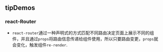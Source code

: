 ## tipDemos
### react-Router
- `react-router`通过一种声明式的方式匹配不同路由决定页面上展示不同的组件，并且通过`props`将路由信息传递给组件使用，所以只要路由变更，`props`就会变化，触发组件`re-render`.
